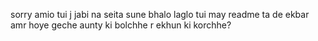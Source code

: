 sorry amio tui j jabi na seita sune bhalo laglo tui may readme ta de ekbar amr hoye geche
aunty ki bolchhe r ekhun ki korchhe?
